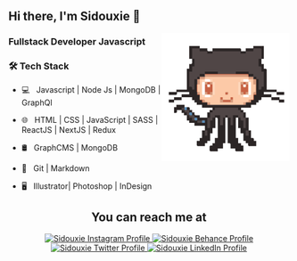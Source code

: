 <h2>Hi there, I'm Sidouxie 👋</h2>

<img align='right' src="https://raw.githubusercontent.com/iCharlesZ/FigureBed/master/img/octocat.gif" width="230">

<h3>Fullstack Developer Javascript</h3>

<h3>🛠 Tech Stack</h3>



- 💻 &nbsp; Javascript | Node Js | MongoDB | GraphQl

- 🌐 &nbsp; HTML | CSS | JavaScript | SASS | ReactJS | NextJS | Redux

- 🛢 &nbsp; GraphCMS | MongoDB

- 🔧 &nbsp; Git | Markdown

- 🖥 &nbsp; Illustrator| Photoshop | InDesign


<h2 align="center">You can reach me at </h2>

<p align="center">
  <a href="https://www.instagram.com/sid_ouxi/">
    <img src="https://www.vectorlogo.zone/logos/instagram/instagram-icon.svg" alt="Sidouxie Instagram Profile" height="30" width="30">
  </a>
 
  
  <a href="https://www.behance.net/sidouxie">
    <img src="https://www.vectorlogo.zone/logos/behance/behance-icon.svg" alt="Sidouxie Behance Profile" height="30" width="30">
  </a>
  
  
  
  <a href="https://twitter.com/sidouxie">
    <img src="https://www.vectorlogo.zone/logos/twitter/twitter-icon.svg" alt="Sidouxie Twitter Profile" height="30" width="30">
  </a>
 

  <a href="https://linkedin.com/in/sidouxie">
    <img src="https://www.vectorlogo.zone/logos/linkedin/linkedin-icon.svg" alt="Sidouxie LinkedIn Profile" height="30" width="30">
  </a>



<!--
**sidouxie/sidouxie** is a ✨ _special_ ✨ repository because its `README.md` (this file) appears on your GitHub profile.

Here are some ideas to get you started:

- 🔭 I’m currently working on ...
- 🌱 I’m currently learning ...
- 👯 I’m looking to collaborate on ...
- 🤔 I’m looking for help with ...
- 💬 Ask me about ...
- 📫 How to reach me: ...
- 😄 Pronouns: ...
- ⚡ Fun fact: ...
-->

